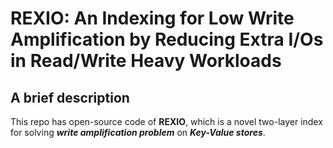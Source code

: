 # REXIO: An Indexing for Low Write Amplification by Reducing Extra I/Os in Read/Write Heavy Workloads

## A brief description
This repo has open-source code of **REXIO**, which is a novel two-layer index for solving **_write amplification problem_** on **_Key-Value stores_**.



